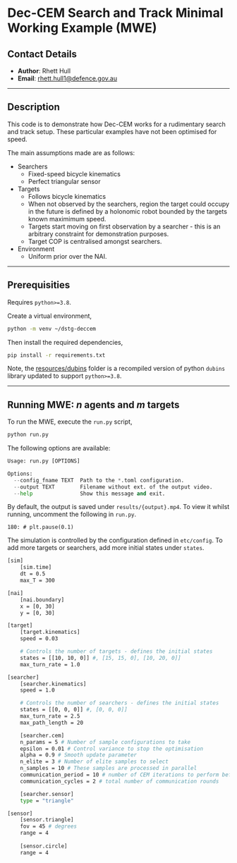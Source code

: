# Dec-CEM Search and Track Minimal Working Example (MWE)

## Contact Details

 - **Author**: Rhett Hull 
 - **Email**: rhett.hull1@defence.gov.au

---

## Description

This code is to demonstrate how Dec-CEM works for a rudimentary search and track setup. These particular examples have not been optimised for speed. 

The main assumptions made are as follows:
 - Searchers
    - Fixed-speed bicycle kinematics
    - Perfect triangular sensor
- Targets
    - Follows bicycle kinematics
    - When not observed by the searchers, region the target could occupy in the future is defined by a holonomic robot bounded by the targets known maximimum speed.
    - Targets start moving on first observation by a searcher - this is an arbitrary constraint for demonstration purposes.
    - Target COP is centralised amongst searchers.
- Environment
    - Uniform prior over the NAI.

---

## Prerequisities

Requires ```python>=3.8```.

Create a virtual environment,
```bash
python -m venv ~/dstg-deccem
```

Then install the required dependencies,

```bash
pip install -r requirements.txt
```

Note, the [resources/dubins](resources/dubins) folder is a recompiled version of python ```dubins``` library updated to support ```python>=3.8```.

---

## Running **MWE**: $n$ agents and $m$ targets

To run the MWE, execute the `run.py` script,

```python
python run.py
```

The following options are available:

```python
Usage: run.py [OPTIONS]

Options:
  --config_fname TEXT  Path to the *.toml configuration.
  --output TEXT        Filename without ext. of the output video.
  --help               Show this message and exit.
```

By default, the output is saved under ```results/{output}.mp4```. To view it whilst running, uncomment the following in ```run.py```.

```
180: # plt.pause(0.1)
```

The simulation is controlled by the configuration defined in ```etc/config```. To add more targets or searchers, add more initial states under ```states```.

```bash
[sim]
    [sim.time]
    dt = 0.5
    max_T = 300

[nai]
    [nai.boundary]
    x = [0, 30]
    y = [0, 30]

[target]
    [target.kinematics]
    speed = 0.03

    # Controls the number of targets - defines the initial states
    states = [[10, 10, 0]] #, [15, 15, 0], [10, 20, 0]]
    max_turn_rate = 1.0

[searcher]
    [searcher.kinematics]
    speed = 1.0

    # Controls the number of searchers - defines the initial states
    states = [[0, 0, 0]] #, [0, 0, 0]]
    max_turn_rate = 2.5
    max_path_length = 20

    [searcher.cem]
    n_params = 5 # Number of sample configurations to take
    epsilon = 0.01 # Control variance to stop the optimisation
    alpha = 0.9 # Smooth update parameter
    n_elite = 3 # Number of elite samples to select
    n_samples = 10 # These samples are processed in parallel
    communication_period = 10 # number of CEM iterations to perform before communicating
    communication_cycles = 2 # total number of communication rounds

    [searcher.sensor]
    type = "triangle"

[sensor]
    [sensor.triangle]
    fov = 45 # degrees
    range = 4
    
    [sensor.circle]
    range = 4    
```